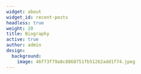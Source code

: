 ```yaml
---
widget: about
widget_id: recent-posts
headless: true
weight: 20
title: Biography
active: true
author: admin
design:
  background:
    image: 46f73f79a8c8868751fb51262add1f74.jpeg
---
```

